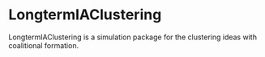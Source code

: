 # LongtermIAClustering
LongtermIAClustering is a simulation package for the clustering ideas with
coalitional formation.
